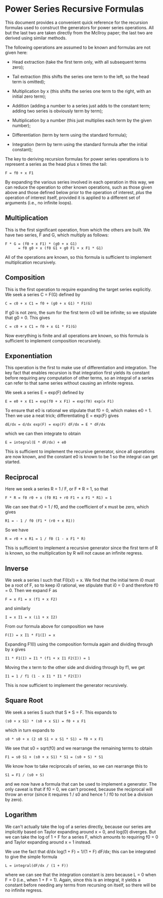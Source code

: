 Power Series Recursive Formulas
===============================

This document provides a convenient quick reference for the recursion
formulas used to construct the generators for power series operations.
All but the last two are taken directly from the McIlroy paper; the
last two are derived using similar methods.

The following operations are assumed to be known and formulas are not
given here:

- Head extraction (take the first term only, with all subsequent terms
  zero);

- Tail extraction (this shifts the series one term to the left, so the
  head term is omitted);

- Multiplication by x (this shifts the series one term to the right,
  with an initial zero term);

- Addition (adding a number to a series just adds to the constant term;
  adding two series is obviously term by term);

- Multiplication by a number (this just multiplies each term by the
  given number);

- Differentiation (term by term using the standard formula);

- Integration (term by term using the standard formula after the initial
  constant);

The key to deriving recursion formulas for power series operations is to
represent a series as the head plus x times the tail:

    F = f0 + x F1

By expanding the various series involved in each operation in this way,
we can reduce the operation to other known operations, such as those
given above and those defined below prior to the operation of interest,
*plus* the operation of interest itself, provided it is applied to a
different set of arguments (i.e., no infinite loops).

Multiplication
--------------

This is the first significant operation, from which the others are built.
We have two series, F and G, which multiply as follows:

    F * G = (f0 + x F1) * (g0 + x G1)
          = f0 g0 + x (f0 G1 + g0 F1 + x F1 * G1)

All of the operations are known, so this formula is sufficient to
implement multiplication recursively.

Composition
-----------

This is the first operation to require expanding the target series
explicitly. We seek a series C = F(G) defined by

    C = c0 + x C1 = f0 + (g0 + x G1) * F1(G)

If g0 is not zero, the sum for the first term c0 will be infinite; so
we stipulate that g0 = 0. This gives

    C = c0 + x C1 = f0 + x G1 * F1(G)

Now everything is finite and all operations are known, so this formula
is sufficient to implement composition recursively.

Exponentiation
--------------

This operation is the first to make use of differentiation and
integration. The key fact that enables recursion is that integration
first yields its constant before requiring any computation of other
terms, so an integral of a series can refer to that same series
without causing an infinite regress.

We seek a series E = exp(F) defined by

    E = e0 + x E1 = exp(f0 + x F1) = exp(f0) exp(x F1)

To ensure that e0 is rational we stipulate that f0 = 0, which makes
e0 = 1. Then we use a neat trick; differentiating E = exp(F) gives

    dE/dx = d/dx exp(F) = exp(F) dF/dx = E * dF/dx

which we can then integrate to obtain

    E = integral(E * dF/dx) + e0

This is sufficient to implement the recursive generator, since all
operations are now known, and the constant e0 is known to be 1 so
the integral can get started.

Reciprocal
----------

Here we seek a series R = 1 / F, or F * R = 1, so that

    F * R = f0 r0 + x (f0 R1 + r0 F1 + x F1 * R1) = 1

We can see that r0 = 1 / f0, and the coefficient of x must be zero,
which gives

    R1 = - 1 / f0 (F1 * (r0 + x R1))

So we have

    R = r0 + x R1 = 1 / f0 (1 - x F1 * R)

This is sufficient to implement a recursive generator since the
first term of R is known, so the multiplication by R will not
cause an infinite regress.

Inverse
-------

We seek a series I such that F(I(x)) = x. We find that the initial
term i0 must be a root of F, so to keep i0 rational, we stipulate
that i0 = 0 and therefore f0 = 0. Then we expand F as

    F = x F1 = x (f1 + x F2)

and similarly

    I = x I1 = x (i1 + x I2)

From our formula above for composition we have

    F(I) = x I1 * F1(I) = x

Expanding F1(I) using the composition formula again and dividing
through by x gives

    I1 * F1(I) = I1 * (f1 + x I1 F2(I)) = 1

Moving the x term to the other side and dividing through by f1,
we get

    I1 = 1 / f1 (1 - x I1 * I1 * F2(I))

This is now sufficient to implement the generator recursively.

Square Root
-----------

We seek a series S such that S * S = F. This expands to

    (s0 + x S1) * (s0 + x S1) = f0 + x F1

which in turn expands to

    s0 * s0 + x (2 s0 S1 + x S1 * S1) = f0 + x F1

We see that s0 = sqrt(f0) and we rearrange the remaining terms to
obtain

    F1 = s0 S1 + (s0 + x S1) * S1 = (s0 + S) * S1

We know how to take reciprocals of series, so we can rearrange this
to

    S1 = F1 / (s0 + S)

and we now have a formula that can be used to implement a generator.
The only caveat is that if f0 = 0, we can't proceed, because the
reciprocal will throw an error (since it requires 1 / s0 and hence
1 / f0 to not be a division by zero).

Logarithm
---------

We can't actually take the log of a series directly, because our
series are implicitly based on Taylor expanding around x = 0, and
log(0) diverges. But we can take the log of 1 + F for a series F,
which amounts to requiring f0 = 0 and Taylor expanding around x = 1
instead.

We use the fact that d/dx log(1 + F) = 1/(1 + F) dF/dx; this can be
integrated to give the simple formula

    L = integral(dF/dx / (1 + F))

where we can see that the integration constant is zero because
L = 0 when F = 0 (i.e., when 1 + F = 1). Again, since this is an
integral, it yields a constant before needing any terms from
recursing on itself, so there will be no infinite regress.
